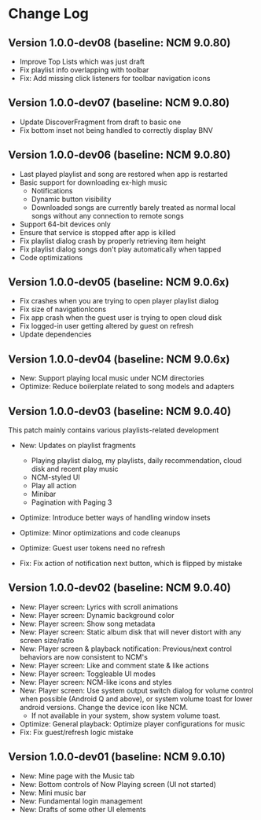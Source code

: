 Change Log
==========

## Version 1.0.0-dev08 (baseline: NCM 9.0.80)

- Improve Top Lists which was just draft
- Fix playlist info overlapping with toolbar
- Fix: Add missing click listeners for toolbar navigation icons

## Version 1.0.0-dev07 (baseline: NCM 9.0.80)

- Update DiscoverFragment from draft to basic one
- Fix bottom inset not being handled to correctly display BNV

## Version 1.0.0-dev06 (baseline: NCM 9.0.80)

- Last played playlist and song are restored when app is restarted
- Basic support for downloading ex-high music
  - Notifications
  - Dynamic button visibility
  - Downloaded songs are currently barely treated as normal local songs without any connection to remote songs
- Support 64-bit devices only
- Ensure that service is stopped after app is killed
- Fix playlist dialog crash by properly retrieving item height
- Fix playlist dialog songs don't play automatically when tapped
- Code optimizations

## Version 1.0.0-dev05 (baseline: NCM 9.0.6x)

- Fix crashes when you are trying to open player playlist dialog
- Fix size of navigationIcons
- Fix app crash when the guest user is trying to open cloud disk
- Fix logged-in user getting altered by guest on refresh
- Update dependencies

## Version 1.0.0-dev04 (baseline: NCM 9.0.6x)

- New: Support playing local music under NCM directories
- Optimize: Reduce boilerplate related to song models and adapters

## Version 1.0.0-dev03 (baseline: NCM 9.0.40)

This patch mainly contains various playlists-related development

- New: Updates on playlist fragments
  - Playing playlist dialog, my playlists, daily recommendation, cloud disk and recent play music
  - NCM-styled UI
  - Play all action
  - Minibar
  - Pagination with Paging 3

- Optimize: Introduce better ways of handling window insets
- Optimize: Minor optimizations and code cleanups
- Optimize: Guest user tokens need no refresh
- Fix: Fix action of notification next button, which is flipped by mistake

## Version 1.0.0-dev02 (baseline: NCM 9.0.40)

- New: Player screen: Lyrics with scroll animations
- New: Player screen: Dynamic background color
- New: Player screen: Show song metadata
- New: Player screen: Static album disk that will never distort with any screen size/ratio
- New: Player screen & playback notification: Previous/next control behaviors are now consistent to NCM's
- New: Player screen: Like and comment state & like actions
- New: Player screen: Toggleable UI modes
- New: Player screen: NCM-like icons and styles
- New: Player screen: Use system output switch dialog for volume control when possible (Android Q and above), or system volume toast for lower android versions. Change the device icon like NCM.
  - If not available in your system, show system volume toast.
- Optimize: General playback: Optimize player configurations for music
- Fix: Fix guest/refresh logic mistake

## Version 1.0.0-dev01 (baseline: NCM 9.0.10)

 * New: Mine page with the Music tab
 * New: Bottom controls of Now Playing screen (UI not started)
 * New: Mini music bar
 * New: Fundamental login management 
 * New: Drafts of some other UI elements
